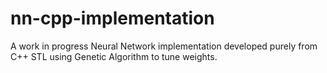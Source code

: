 # nn-cpp-implementation
A work in progress Neural Network implementation developed purely from C++ STL using Genetic Algorithm to tune weights.
